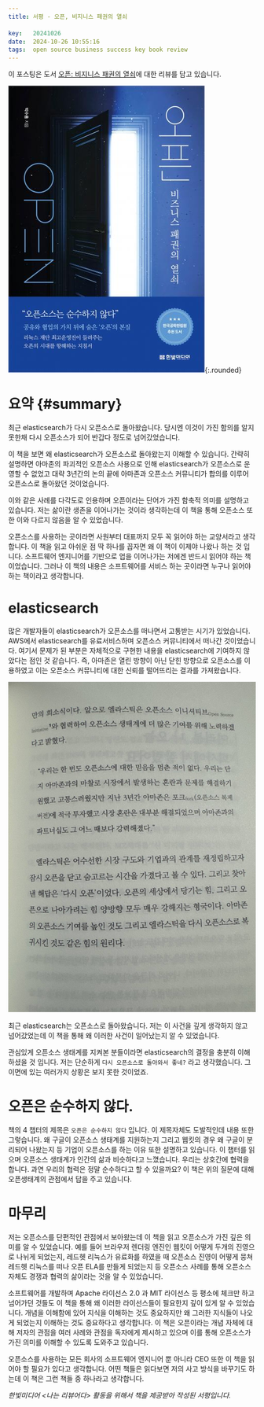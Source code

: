 ```yaml
---
title: 서평 - 오픈, 비지니스 패권의 열쇠

key:   20241026
date:  2024-10-26 10:55:16
tags:  open source business success key book review
---
```


이 포스팅은 도서 [오픈: 비지니스 패권의 열쇠]에 대한 리뷰를 담고 있습니다.

![오픈: 비지니스 패권의 열쇠 표지](/assets/images/open_business_success_key/cover.jpg){:.rounded}


# 요약 {#summary}

최근 elasticsearch가 다시 오픈소스로 돌아왔습니다.
당시엔 이것이 가진 함의를 알지 못한채 다시 오픈소스가 되어 반갑다 정도로 넘어갔었습니다.

이 책을 보면 왜 elasticsearch가 오픈소스로 돌아왔는지 이해할 수 있습니다.
간략히 설명하면 아마존의 파괴적인 오픈소스 사용으로 인해 elasticsearch가 오픈소스로 운영할 수 없었고 대략 3년간의 논의 끝에 아마존과 오픈소스 커뮤니티가 합의를 이루어 오픈소스로 돌아왔던 것이었습니다.

이와 같은 사례를 다각도로 인용하며 오픈이라는 단어가 가진 함축적 의미를 설명하고 있습니다.
저는 삶이란 생존을 이어나가는 것이라 생각하는데 이 책을 통해 오픈소스 또한 이와 다르지 않음을 알 수 있었습니다.

오픈소스를 사용하는 곳이라면 사원부터 대표까지 모두 꼭 읽어야 하는 교양서라고 생각합니다.
이 책을 읽고 아쉬운 점 딱 하나를 꼽자면 왜 이 책이 이제야 나왔나 하는 것 입니다.
소프트웨어 엔지니어를 기반으로 업을 이어나가는 저에겐 반드시 읽어야 하는 책이었습니다.
그러나 이 책의 내용은 소프트웨어를 서비스 하는 곳이라면 누구나 읽어야 하는 책이라고 생각합니다.

<!--more-->


# elasticsearch

많은 개발자들이 elasticsearch가 오픈소스를 떠나면서 고통받는 시기가 있었습니다.
AWS에서 elasticsearch를 유료서비스하며 오픈소스 커뮤니티에서 떠나간 것이었습니다.
여기서 문제가 된 부분은 자체적으로 구현한 내용을 elasticsearch에 기여하지 않았다는 점인 것 같습니다.
즉, 아마존은 열린 방향이 아닌 닫힌 방향으로 오픈소스를 이용하였고 이는 오픈소스 커뮤니티에 대한 신뢰를 떨어뜨리는 결과를 가져왔습니다.

![elasticsearch](/assets/images/open_business_success_key/elasticsearch.jpg)

최근 elasticsearch는 오픈소스로 돌아왔습니다.
저는 이 사건을 깊게 생각하지 않고 넘어갔었는데 이 책을 통해 왜 이러한 사건이 일어났는지 알 수 있었습니다.

관심있게 오픈소스 생태계를 지켜본 분들이라면 elasticsearch의 결정을 충분히 이해하셨을 것 입니다.
저는 단순하게 `다시 오픈소스로 돌아와서 좋네?` 라고 생각했습니다.
그 이면에 있는 여러가지 상황은 보지 못한 것이었죠.


# 오픈은 순수하지 않다.

책의 4 챕터의 제목은 `오픈은 순수하지 않다` 입니다.
이 제목자체도 도발적인데 내용 또한 그렇습니다.
왜 구글이 오픈소스 생태계를 지원하는지 그리고 웹킷의 경우 왜 구글이 분리되어 나왔는지 등 기업이 오픈소스를 하는 이유 또한 설명하고 있습니다.
이 챕터를 읽으며 오픈소스 생태계가 인간의 삶과 비슷하다고 느꼈습니다.
우리는 상호간에 협력을 합니다. 과연 우리의 협력은 정말 순수하다고 할 수 있을까요?
이 책은 위의 질문에 대해 오픈생태계의 관점에서 답을 주고 있습니다.


# 마무리

저는 오픈소스를 단편적인 관점에서 보아왔는데 이 책을 읽고 오픈소스가 가진 깊은 의미를 알 수 있었습니다.
예를 들어 브라우저 렌더링 엔진인 웹킷이 어떻게 두개의 진영으로 나뉘게 되었는지, 레드헷 리눅스가 유료화를 하였을 때 오픈소스 진영이 어떻게 뭉쳐 레드헷 리눅스를 떠나 오픈 ELA를 만들게 되었는지 등 오픈소스 사례를 통해 오픈소스 자체도 경쟁과 협력의 삶이라는 것을 알 수 있었습니다.

소프트웨어를 개발하며 Apache 라이선스 2.0 과 MIT 라이선스 등 평소에 체크만 하고 넘어가던 것들도 이 책을 통해 왜 이러한 라이선스들이 필요한지 깊이 있게 알 수 있었습니다.
개념을 이해함에 있어 지식을 이해하는 것도 중요하지만 왜 그러한 지식들이 나오게 되었는지 이해하는 것도 중요하다고 생각합니다.
이 책은 오픈이라는 개념 자체에 대해 저자의 관점을 여러 사례와 관점을 독자에게 제시하고 있으며 이를 통해 오픈소스가 가진 의미를 이해할 수 있도록 도와주고 있습니다.

오픈소스를 사용하는 모든 회사의 소프트웨어 엔지니어 뿐 아니라 CEO 또한 이 책을 읽어야 할 필요가 있다고 생각합니다.
어떤 책들은 읽다보면 저의 사고 방식을 바꾸기도 하는데 이 책은 그런 책들 중 하나라고 생각합니다.

*한빛미디어 \<나는 리뷰어다\> 활동을 위해서 책을 제공받아 작성된 서평입니다.*


[오픈: 비지니스 패권의 열쇠]: https://www.hanbit.co.kr/store/books/look.php?p_code=B1112748219
